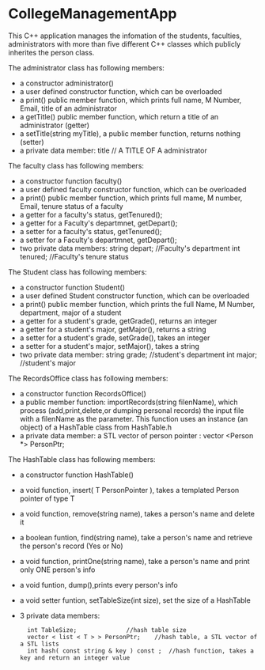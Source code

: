 # CollegeManagementApp
This C++ application manages the infomation of the students, faculties, administrators with more than five different C++ classes which publicly inherites the person class.

The administrator class has following members:
- a constructor administrator()
- a user defined constructor function, which can be overloaded 
- a print() public member function, which prints full name, M Number, Email, title of an administrator
- a getTitle() public member function, which return a title of an administrator (getter)
-	a setTitle(string myTitle), a public member function, returns nothing (setter)
- a private data member:
        title  // A TITLE OF A administrator



The faculty class has following members:
- a constructor function faculty()
- a user defined faculty constructor function, which can be overloaded 
- a print() public member function, which prints full mame, M number, Email, tenure status of a faculty
- a getter for a faculty's status, getTenured();
- a getter for a Faculty's departmnet, getDepart();
- a setter for a faculty's status, getTenured();
- a setter for a Faculty's departmnet, getDepart();
- two private data members:
        string depart; //Faculty's department
	int tenured; //Faculty's tenure status
        
        
The Student class has following members:
- a constructor function Student()
- a user defined Student constructor function, which can be overloaded 
- a print() public member function, which prints the full Name, M Number, department, major of a student
- a getter for a student's grade, getGrade(), returns an integer
- a getter for a student's major, getMajor(), returns a string
- a setter for a student's grade, setGrade(), takes an integer
- a setter for a student's major, setMajor(), takes a string
- two private data member:
        string grade; //student's department
	      int major; //student's major
        
       
The RecordsOffice class has following members:
- a constructor function RecordsOffice()
- a public member function:  importRecords(string filenName), which process (add,print,delete,or dumping personal records) the input file with a filenName as the parameter. This function uses an instance (an object) of a HashTable class from HashTable.h
- a private data member:
      a STL vector of person pointer : vector <Person *> PersonPtr;
                
        
The HashTable class has following members:
- a constructor function HashTable()
- a void function, insert( T PersonPointer ), takes a templated Person pointer of type T
- a void function, remove(string name), takes a person's name and delete it
- a boolean funtion, find(string name), take a person's name and retrieve the person's record (Yes or No) 
- a void function, printOne(string name), take a person's name and print only ONE person's info
- a void funtion, dump(),prints every person's info
- a void setter funtion, setTableSize(int size), set the size of a HashTable 	


- 3 private data members:

		int TableSize;				//hash table size
		vector < list < T > > PersonPtr;	//hash table, a STL vector of a STL lists
		int hash( const string & key ) const ;	//hash function, takes a key and return an integer value
    


